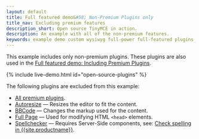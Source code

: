 ```yaml
---
layout: default
title: Full featured demo&#58; Non-Premium Plugins only
title_nav: Excluding premium features
description_short: Open source TinyMCE in action.
description: An example with all of the non-premium features.
keywords: example demo custom wysiwyg full-power full-featured plugins non-premium
---
```


This example includes only non-premium plugins. These plugins are also used in the [Full featured demo: Including Premium Plugins]({{site.baseurl}}/demo/full-featured/premium-full-featured/).

{% include live-demo.html id="open-source-plugins" %}

The following plugins are excluded from this example:

* [All premium plugins]({{site.plugindirectory}}).
* [Autoresize]({{site.baseurl}}/plugins/opensource/autoresize) — Resizes the editor to fit the content.
* [BBCode]({{site.baseurl}}/plugins/opensource/bbcode) — Changes the markup used for the content.
* [Full Page]({{site.baseurl}}/plugins/opensource/fullpage) — Used for modifying HTML `<head>` elements.
* [Spellchecker]({{site.baseurl}}/plugins/opensource/spellchecker) — Requires Server-Side components, see: [Check spelling in {{site.productname}}]({{site.baseurl}}/general-configuration-guide/spell-checking/).
